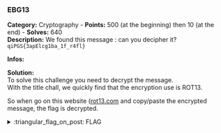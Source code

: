 ### EBG13
**Category:** Cryptography - **Points:** 500 (at the beginning) then 10 (at the end) - **Solves:** 640  
**Description:** We found this message : can you decipher it? `qiPGS{3apElcg1ba_1f_r4fl}`  

**Infos:**    

**Solution:**  
To solve this challenge you need to decrypt the message.  
With the title chall, we quickly find that the encryption use is ROT13.   

So when go on this website ([rot13.com](https://rot13.com/) and copy/paste the encrypted message, the flag is decrypted.    

<details>
  <summary>:triangular_flag_on_post: FLAG</summary>

  ```
  dvCTF{3ncRypt1on_1s_e4sy}
  ```
</details>
